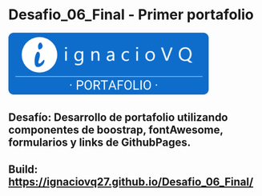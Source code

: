 # Desafio_06_Final - Primer portafolio

<img src="assets/img/IgnacioVQ_Logo_01.png" alt="IgnacioVQ_Logo_01.png.png" width="400" height="auto">

## Desafío: Desarrollo de portafolio utilizando componentes de boostrap, fontAwesome, formularios y links de GithubPages.
## Build: https://ignaciovq27.github.io/Desafio_06_Final/
